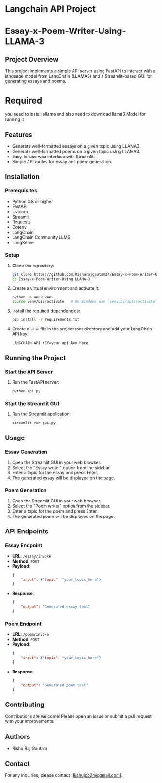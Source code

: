 # Langchain API Project
# Essay-x-Poem-Writer-Using-LLAMA-3

## Project Overview
This project implements a simple API server using FastAPI to interact with a language model from LangChain (LLAMA3) and a Streamlit-based GUI for generating essays and poems.

# Required
you need to install ollama and also need to download llama3 Model for running it

## Features
- Generate well-formatted essays on a given topic using LLAMA3.
- Generate well-formatted poems on a given topic using LLAMA3.
- Easy-to-use web interface with Streamlit.
- Simple API routes for essay and poem generation.

## Installation

### Prerequisites
- Python 3.8 or higher
- FastAPI
- Uvicorn
- Streamlit
- Requests
- Dotenv
- LangChain
- LangChain Community LLMS
- LangServe

### Setup
1. Clone the repository:
    ```sh
    git clone https://github.com/Rishurajgautam24/Essay-x-Poem-Writer-Using-LLAMA-3.git
    cd Essay-x-Poem-Writer-Using-LLAMA-3
    ```

2. Create a virtual environment and activate it:
    ```sh
    python -m venv venv
    source venv/bin/activate   # On Windows use `venv\Scripts\activate`
    ```

3. Install the required dependencies:
    ```sh
    pip install -r requirements.txt
    ```

4. Create a `.env` file in the project root directory and add your LangChain API key:
    ```plaintext
    LANGCHAIN_API_KEY=your_api_key_here
    ```

## Running the Project

### Start the API Server
1. Run the FastAPI server:
    ```sh
    python api.py
    ```

### Start the Streamlit GUI
1. Run the Streamlit application:
    ```sh
    streamlit run gui.py
    ```

## Usage

### Essay Generation
1. Open the Streamlit GUI in your web browser.
2. Select the "Essay writer" option from the sidebar.
3. Enter a topic for the essay and press Enter.
4. The generated essay will be displayed on the page.

### Poem Generation
1. Open the Streamlit GUI in your web browser.
2. Select the "Poem writer" option from the sidebar.
3. Enter a topic for the poem and press Enter.
4. The generated poem will be displayed on the page.

## API Endpoints

### Essay Endpoint
- **URL**: `/essay/invoke`
- **Method**: `POST`
- **Payload**: 
    ```json
    {
        "input": {"topic": "your_topic_here"}
    }
    ```
- **Response**:
    ```json
    {
        "output": "Generated essay text"
    }
    ```

### Poem Endpoint
- **URL**: `/poem/invoke`
- **Method**: `POST`
- **Payload**: 
    ```json
    {
        "input": {"topic": "your_topic_here"}
    }
    ```
- **Response**:
    ```json
    {
        "output": "Generated poem text"
    }
    ```

## Contributing
Contributions are welcome! Please open an issue or submit a pull request with your improvements.


## Authors
- Rishu Raj Gautam


## Contact
For any inquiries, please contact [Rishujob24@gmail.com].

